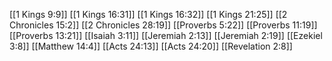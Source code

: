 [[1 Kings 9:9]]
[[1 Kings 16:31]]
[[1 Kings 16:32]]
[[1 Kings 21:25]]
[[2 Chronicles 15:2]]
[[2 Chronicles 28:19]]
[[Proverbs 5:22]]
[[Proverbs 11:19]]
[[Proverbs 13:21]]
[[Isaiah 3:11]]
[[Jeremiah 2:13]]
[[Jeremiah 2:19]]
[[Ezekiel 3:8]]
[[Matthew 14:4]]
[[Acts 24:13]]
[[Acts 24:20]]
[[Revelation 2:8]]
